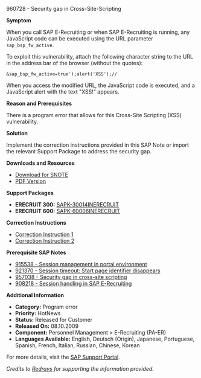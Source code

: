 960728 - Security gap in Cross-Site-Scripting

**Symptom**

When you call SAP E-Recruiting or when SAP E-Recruiting is running, any JavaScript code can be executed using the URL parameter `sap_bsp_fw_active`.

To exploit this vulnerability, attach the following character string to the URL in the address bar of the browser (without the quotes):

```
&sap_bsp_fw_active=true');alert('XSS');// 
```

When you access the modified URL, the JavaScript code is executed, and a JavaScript alert with the text "XSS!" appears.

**Reason and Prerequisites**

There is a program error that allows for this Cross-Site Scripting (XSS) vulnerability.

**Solution**

Implement the correction instructions provided in this SAP Note or import the relevant Support Package to address the security gap.

**Downloads and Resources**

- [Download for SNOTE](https://notesdownloads.sap.com/note/0040000005660332017)
- [PDF Version](https://me.sap.com/sap/support/sfm/notes/print/0000960728?language=en-US&token=418B565333662B63A089584F2C4F1D17)

**Support Packages**

- **ERECRUIT 300:** [SAPK-30014INERECRUIT](https://me.sap.com/supportpackage/SAPK-30014INERECRUIT)
- **ERECRUIT 600:** [SAPK-60006INERECRUIT](https://me.sap.com/supportpackage/SAPK-60006INERECRUIT)

**Correction Instructions**

- [Correction Instruction 1](https://me.sap.com/corrins/0000960728/353)
- [Correction Instruction 2](https://me.sap.com/corrins/0000960728/353)

**Prerequisite SAP Notes**

- [915538 - Session management in portal environment](https://me.sap.com/notes/915538)
- [921370 - Session timeout: Start page identifier disappears](https://me.sap.com/notes/921370)
- [957038 - Security gap in cross-site scripting](https://me.sap.com/notes/957038)
- [908218 - Session handling in SAP E-Recruiting](https://me.sap.com/notes/908218)

**Additional Information**

- **Category:** Program error
- **Priority:** HotNews
- **Status:** Released for Customer
- **Released On:** 08.10.2009
- **Component:** Personnel Management > E-Recruiting (PA-ER)
- **Languages Available:** English, Deutsch (Origin), Japanese, Portuguese, Spanish, French, Italian, Russian, Chinese, Korean

For more details, visit the [SAP Support Portal](https://me.sap.com/).

*Credits to [Redrays](https://redrays.io) for supporting the information provided.*